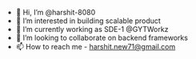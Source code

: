 - 👋 Hi, I’m @harshit-8080
- 👀 I’m interested in building scalable product
- 🌱 I’m currently working as SDE-1 @GYTWorkz
- 💞️ I’m looking to collaborate on backend frameworks
- 📫 How to reach me - harshit.new71@gmail.com

